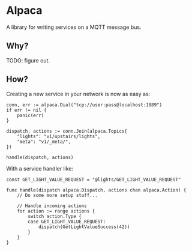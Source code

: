 

# Alpaca

A library for writing services on a MQTT message bus.

## Why?

TODO: figure out.

## How?

Creating a new service in your network
is now as easy as:

    conn, err := alpaca.Dial("tcp://user:pass@localhost:1889")
    if err != nil {
        panic(err)
    }

    dispatch, actions := conn.Join(alpaca.Topics{
        "lights": "v1/upstairs/lights",
        "meta": "v1/_meta/",
    })
    
    handle(dispatch, actions)
    

With a service handler like:

    const GET_LIGHT_VALUE_REQUEST = "@lights/GET_LIGHT_VALUE_REQUEST"

    func handle(dispatch alpaca.Dispatch, actions chan alpaca.Action) {
        // Do some more setup stuff...

        // Handle incoming actions
        for action := range actions {
            switch action.Type {
            case GET_LIGHT_VALUE_REQUEST:
                dispatch(GetLightValueSuccess(42))
            }
        }
    }


